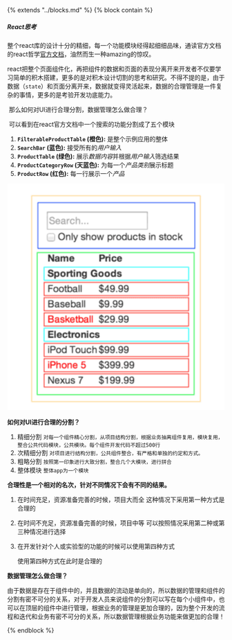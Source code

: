 
{%  extends "../blocks.md"  %}
{%  block contain  %}
##### React思考

​       整个react库的设计十分的精细，每一个功能模块经得起细细品味，通读官方文档的react哲学[官方文档](https://zh-hans.reactjs.org/docs/thinking-in-react.html)，油然而生一种amazing的惊叹。

​        react把整个页面组件化，再把组件的数据和页面的表现分离开来开发者不仅要学习简单的积木搭建，更多的是对积木设计切割的思考和研究。不得不提的是，由于数据（`state`）和页面分离开来，数据就变得灵活起来，数据的合理管理是一件复杂的事情，更多的是考验开发功底能力。

​         那么如何对UI进行合理分割，数据管理怎么做合理？

​        可以看到在react官方文档中一个搜索的功能分割成了五个模块

1. **`FilterableProductTable` (橙色):** 是整个示例应用的整体
2. **`SearchBar` (蓝色):** 接受所有的*用户输入*
3. **`ProductTable` (绿色):** 展示*数据内容*并根据*用户输入*筛选结果
4. **`ProductCategoryRow` (天蓝色):** 为每一个*产品类别*展示标题
5. **`ProductRow` (红色):** 每一行展示一个*产品*

![image-20200215100353233](../assets/images/image-20200215100353233.png)

**如何对UI进行合理的分割？**

1. 精细分割
   `对每一个组件精心分割，从项目结构分割，根据业务抽离组件复用，模块复用，整合公共代码模块，公共模块。每个组件开发代码不超过500行`
2. 次精细分割
   `对项目进行结构分割，公共组件整合，有严格和单独的约定和方式。`
3. 粗略分割
   `按照第一印象进行大致分割，整合几个大模块，进行拼合`
4. 整体模块
   `整体app为一个模块`

**合理性是一个相对的名次，针对不同情况下会有不同的结果。**

1. 在时间充足，资源准备完善的时候，项目大而全
   这种情况下采用第一种方式是合理的

2. 在时间不充足，资源准备完善的时候，项目中等
   可以按照情况采用第二种或第三种情况进行选择

3. 在开发针对个人或实验型的功能的时候可以使用第四种方式

   使用第四种方式在此时是合理的

**数据管理怎么做合理？**

由于数据是存在于组件中的，并且数据的流动是单向的，所以数据的管理和组件的分割有密不可分的关系，对于开发人员来说组件的分割可以写在每个小组件中，也可以在顶层的组件中进行管理，根据业务的管理是更加合理的，因为整个开发的流程和迭代和业务有密不可分的关系，所以数据管理根据业务功能来做更加的合理！

{%  endblock   %}
